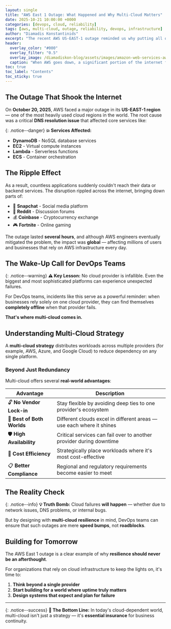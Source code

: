 ```yaml
---
layout: single
title: "AWS East 1 Outage: What Happened and Why Multi-Cloud Matters"
date: 2025-10-21 10:00:00 +0000
categories: [devops, cloud, reliability]
tags: [aws, multi-cloud, outage, reliability, devops, infrastructure]
author: "Diamadis Konstantinids"
excerpt: "The recent AWS US-EAST-1 outage reminded us why putting all our eggs in one cloud basket is risky. Here's what happened and why multi-cloud strategies are essential for modern infrastructure."
header:
  overlay_color: "#000"
  overlay_filter: "0.5"
  overlay_image: /diamadiskon-blog/assets/images/amazon-web-services-aws-down-december-2021.avif
  caption: "When AWS goes down, a significant portion of the internet feels the impact"
toc: true
toc_label: "Contents"
toc_sticky: true
---
```


## The Outage That Shook the Internet

On **October 20, 2025**, AWS faced a major outage in its **US-EAST-1 region** — one of the most heavily used cloud regions in the world. The root cause was a critical **DNS resolution issue** that affected core services like:

{: .notice--danger}
**💥 Services Affected:**

- **DynamoDB** - NoSQL database services
- **EC2** - Virtual compute instances  
- **Lambda** - Serverless functions
- **ECS** - Container orchestration

## The Ripple Effect

As a result, countless applications suddenly couldn't reach their data or backend services. The disruption rippled across the internet, bringing down parts of:

- 📱 **Snapchat** - Social media platform
- 💬 **Reddit** - Discussion forums  
- 💰 **Coinbase** - Cryptocurrency exchange
- 🎮 **Fortnite** - Online gaming

The outage lasted **several hours**, and although AWS engineers eventually mitigated the problem, the impact was **global** — affecting millions of users and businesses that rely on AWS infrastructure every day.

## The Wake-Up Call for DevOps Teams

{: .notice--warning}
**⚠️ Key Lesson:** No cloud provider is infallible. Even the biggest and most sophisticated platforms can experience unexpected failures.

For DevOps teams, incidents like this serve as a powerful reminder: when businesses rely solely on one cloud provider, they can find themselves **completely offline** when that provider fails.

**That's where multi-cloud comes in.**

## Understanding Multi-Cloud Strategy

A **multi-cloud strategy** distributes workloads across multiple providers (for example, AWS, Azure, and Google Cloud) to reduce dependency on any single platform.

### Beyond Just Redundancy

Multi-cloud offers several **real-world advantages**:

| Advantage | Description |
|-----------|-------------|
| 🔓 **No Vendor Lock-in** | Stay flexible by avoiding deep ties to one provider's ecosystem |
| 🎯 **Best of Both Worlds** | Different clouds excel in different areas — use each where it shines |
| 🛡️ **High Availability** | Critical services can fail over to another provider during downtime |
| 💸 **Cost Efficiency** | Strategically place workloads where it's most cost-effective |
| 📋 **Better Compliance** | Regional and regulatory requirements become easier to meet |

## The Reality Check

{: .notice--info}
**💡 Truth Bomb:** Cloud failures **will happen** — whether due to network issues, DNS problems, or internal bugs.

But by designing with **multi-cloud resilience** in mind, DevOps teams can ensure that such outages are mere **speed bumps**, not **roadblocks**.

## Building for Tomorrow

The AWS East 1 outage is a clear example of why **resilience should never be an afterthought**.

For organizations that rely on cloud infrastructure to keep the lights on, it's time to:

1. **Think beyond a single provider**
2. **Start building for a world where uptime truly matters**
3. **Design systems that expect and plan for failure**

---

{: .notice--success}
**🚀 The Bottom Line:** In today's cloud-dependent world, multi-cloud isn't just a strategy — it's **essential insurance** for business continuity.
